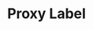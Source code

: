 ---
title: "Proxy Label"

categories: ['']

tags: ['Proxy', 'Label']

arabic: ['تسمية الوكيل']

publishers: ['معجم مصطلحات التعلم الآلي والتعلم العميق وعلم البيانات']

types: "word"

slug: ""
---